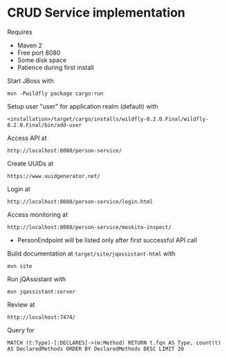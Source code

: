 # CRUD Service implementation

Requires
* Maven 2
* Free port 8080
* Some disk space
* Patience during first install

Start JBoss with 
```
mvn -Pwildfly package cargo:run
```

Setup user "user" for application realm (default) with
```
<installation>/target/cargo/installs/wildfly-8.2.0.Final/wildfly-8.2.0.Final/bin/add-user
```

Access API at
```
http://localhost:8080/person-service/
```

Create UUIDs at
```
https://www.uuidgenerator.net/
```

Login at 
```
http://localhost:8080/person-service/login.html
```

Access monitoring at
```
http://localhost:8080/person-service/moskito-inspect/
```
* PersonEndpoint will be listed only after first successful API call

Build documentation at `target/site/jqassistant-html` with
```
mvn site
```

Run jQAssistant with
```
mvn jqassistant:server
```

Review at
```
http://localhost:7474/
```

Query for 
```
MATCH (t:Type)-[:DECLARES]->(m:Method) RETURN t.fqn AS Type, count(t) AS DeclaredMethods ORDER BY DeclaredMethods DESC LIMIT 20
```

